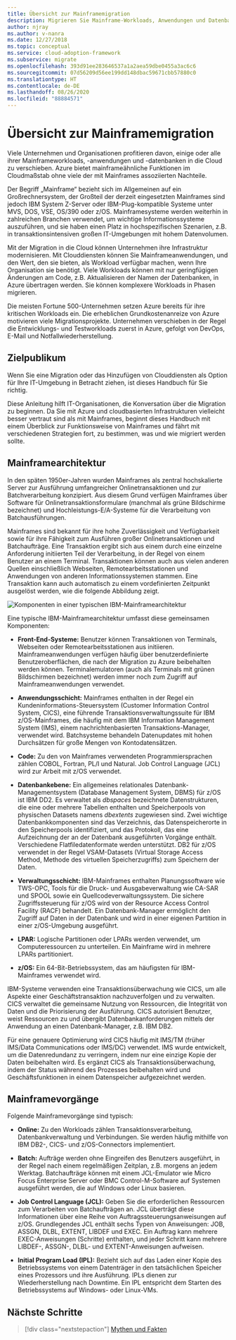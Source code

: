 ```yaml
---
title: Übersicht zur Mainframemigration
description: Migrieren Sie Mainframe-Workloads, Anwendungen und Datenbanken zu Azure, um eine bewährte, hochverfügbare, skalierbare Infrastruktur ohne viele der Nachteile von Mainframes zu erhalten.
author: njray
ms.author: v-nanra
ms.date: 12/27/2018
ms.topic: conceptual
ms.service: cloud-adoption-framework
ms.subservice: migrate
ms.openlocfilehash: 393d91ee283646537a1a2aea59dbe0455a3ac6c6
ms.sourcegitcommit: 07d56209d56ee199dd148dbac59671cbb57880c0
ms.translationtype: HT
ms.contentlocale: de-DE
ms.lasthandoff: 08/26/2020
ms.locfileid: "88884571"
---
```

<!-- docsTest:casing "BMC Control-M" ASSGN DLBL EXTENT LIBDEF EXEC -->
<!-- docsTest:ignore JOB -->
<!-- cSpell:ignore dbspaces dbextents ASSGN DLBL EXTENT LIBDEF EXEC IPLs VSAM RACF LPARs -->

# <a name="mainframe-migration-overview"></a>Übersicht zur Mainframemigration

Viele Unternehmen und Organisationen profitieren davon, einige oder alle ihrer Mainframeworkloads, -anwendungen und -datenbanken in die Cloud zu verschieben. Azure bietet mainframeähnliche Funktionen im Cloudmaßstab ohne viele der mit Mainframes assoziierten Nachteile.

Der Begriff „Mainframe“ bezieht sich im Allgemeinen auf ein Großrechnersystem, der Großteil der derzeit eingesetzten Mainframes sind jedoch IBM System Z-Server oder IBM-Plug-kompatible Systeme unter MVS, DOS, VSE, OS/390 oder z/OS. Mainframesysteme werden weiterhin in zahlreichen Branchen verwendet, um wichtige Informationssysteme auszuführen, und sie haben einen Platz in hochspezifischen Szenarien, z.B. in transaktionsintensiven großen IT-Umgebungen mit hohem Datenvolumen.

Mit der Migration in die Cloud können Unternehmen ihre Infrastruktur modernisieren. Mit Clouddiensten können Sie Mainframeanwendungen, und den Wert, den sie bieten, als Workload verfügbar machen, wenn Ihre Organisation sie benötigt. Viele Workloads können mit nur geringfügigen Änderungen am Code, z.B. Aktualisieren der Namen der Datenbanken, in Azure übertragen werden. Sie können komplexere Workloads in Phasen migrieren.

Die meisten Fortune 500-Unternehmen setzen Azure bereits für ihre kritischen Workloads ein. Die erheblichen Grundkostenanreize von Azure motivieren viele Migrationsprojekte. Unternehmen verschieben in der Regel die Entwicklungs- und Testworkloads zuerst in Azure, gefolgt von DevOps, E-Mail und Notfallwiederherstellung.

## <a name="intended-audience"></a>Zielpublikum

Wenn Sie eine Migration oder das Hinzufügen von Clouddiensten als Option für Ihre IT-Umgebung in Betracht ziehen, ist dieses Handbuch für Sie richtig.

Diese Anleitung hilft IT-Organisationen, die Konversation über die Migration zu beginnen. Da Sie mit Azure und cloudbasierten Infrastrukturen vielleicht besser vertraut sind als mit Mainframes, beginnt dieses Handbuch mit einem Überblick zur Funktionsweise von Mainframes und fährt mit verschiedenen Strategien fort, zu bestimmen, was und wie migriert werden sollte.

## <a name="mainframe-architecture"></a>Mainframearchitektur

In den späten 1950er-Jahren wurden Mainframes als zentral hochskalierte Server zur Ausführung umfangreicher Onlinetransaktionen und zur Batchverarbeitung konzipiert. Aus diesem Grund verfügen Mainframes über Software für Onlinetransaktionsformulare (manchmal als grüne Bildschirme bezeichnet) und Hochleistungs-E/A-Systeme für die Verarbeitung von Batchausführungen.

Mainframes sind bekannt für ihre hohe Zuverlässigkeit und Verfügbarkeit sowie für ihre Fähigkeit zum Ausführen großer Onlinetransaktionen und Batchaufträge. Eine Transaktion ergibt sich aus einem durch eine einzelne Anforderung initiierten Teil der Verarbeitung, in der Regel von einem Benutzer an einem Terminal. Transaktionen können auch aus vielen anderen Quellen einschließlich Webseiten, Remotearbeitsstationen und Anwendungen von anderen Informationssystemen stammen. Eine Transaktion kann auch automatisch zu einem vordefinierten Zeitpunkt ausgelöst werden, wie die folgende Abbildung zeigt.

![Komponenten in einer typischen IBM-Mainframearchitektur](../../_images/mainframe-migration/mainframe-architecture.png)

Eine typische IBM-Mainframearchitektur umfasst diese gemeinsamen Komponenten:

- **Front-End-Systeme:** Benutzer können Transaktionen von Terminals, Webseiten oder Remotearbeitsstationen aus initiieren. Mainframeanwendungen verfügen häufig über benutzerdefinierte Benutzeroberflächen, die nach der Migration zu Azure beibehalten werden können. Terminalemulatoren (auch als Terminals mit grünen Bildschirmen bezeichnet) werden immer noch zum Zugriff auf Mainframeanwendungen verwendet.

- **Anwendungsschicht:** Mainframes enthalten in der Regel ein Kundeninformations-Steuersystem (Customer Information Control System, CICS), eine führende Transaktionsverwaltungssuite für IBM z/OS-Mainframes, die häufig mit dem IBM Information Management System (IMS), einem nachrichtenbasierten Transaktions-Manager, verwendet wird. Batchsysteme behandeln Datenupdates mit hohen Durchsätzen für große Mengen von Kontodatensätzen.

- **Code:** Zu den von Mainframes verwendeten Programmiersprachen zählen COBOL, Fortran, PL/I und Natural. Job Control Language (JCL) wird zur Arbeit mit z/OS verwendet.

- **Datenbankebene:** Ein allgemeines relationales Datenbank-Managementsystem (Database Management System, DBMS) für z/OS ist IBM DD2. Es verwaltet als _dbspaces_ bezeichnete Datenstrukturen, die eine oder mehrere Tabellen enthalten und Speicherpools von physischen Datasets namens _dbextents_ zugewiesen sind. Zwei wichtige Datenbankkomponenten sind das Verzeichnis, das Datenspeicherorte in den Speicherpools identifiziert, und das Protokoll, das eine Aufzeichnung der an der Datenbank ausgeführten Vorgänge enthält. Verschiedene Flatfiledatenformate werden unterstützt. DB2 für z/OS verwendet in der Regel VSAM-Datasets (Virtual Storage Access Method, Methode des virtuellen Speicherzugriffs) zum Speichern der Daten.

- **Verwaltungsschicht:** IBM-Mainframes enthalten Planungssoftware wie TWS-OPC, Tools für die Druck- und Ausgabeverwaltung wie CA-SAR und SPOOL sowie ein Quellcodeverwaltungssystem. Die sichere Zugriffssteuerung für z/OS wird von der Resource Access Control Facility (RACF) behandelt. Ein Datenbank-Manager ermöglicht den Zugriff auf Daten in der Datenbank und wird in einer eigenen Partition in einer z/OS-Umgebung ausgeführt.

- **LPAR:** Logische Partitionen oder LPARs werden verwendet, um Computeressourcen zu unterteilen. Ein Mainframe wird in mehrere LPARs partitioniert.

- **z/OS:** Ein 64-Bit-Betriebssystem, das am häufigsten für IBM-Mainframes verwendet wird.

IBM-Systeme verwenden eine Transaktionsüberwachung wie CICS, um alle Aspekte einer Geschäftstransaktion nachzuverfolgen und zu verwalten. CICS verwaltet die gemeinsame Nutzung von Ressourcen, die Integrität von Daten und die Priorisierung der Ausführung. CICS autorisiert Benutzer, weist Ressourcen zu und übergibt Datenbankanforderungen mittels der Anwendung an einen Datenbank-Manager, z.B. IBM DB2.

Für eine genauere Optimierung wird CICS häufig mit IMS/TM (früher IMS/Data Communications oder IMS/DC) verwendet. IMS wurde entwickelt, um die Datenredundanz zu verringern, indem nur eine einzige Kopie der Daten beibehalten wird. Es ergänzt CICS als Transaktionsüberwachung, indem der Status während des Prozesses beibehalten wird und Geschäftsfunktionen in einem Datenspeicher aufgezeichnet werden.

## <a name="mainframe-operations"></a>Mainframevorgänge

Folgende Mainframevorgänge sind typisch:

- **Online:** Zu den Workloads zählen Transaktionsverarbeitung, Datenbankverwaltung und Verbindungen. Sie werden häufig mithilfe von IBM DB2-, CICS- und z/OS-Connectors implementiert.

- **Batch:** Aufträge werden ohne Eingreifen des Benutzers ausgeführt, in der Regel nach einem regelmäßigen Zeitplan, z.B. morgens an jedem Werktag. Batchaufträge können mit einem JCL-Emulator wie Micro Focus Enterprise Server oder BMC Control-M-Software auf Systemen ausgeführt werden, die auf Windows oder Linux basieren.

- **Job Control Language (JCL):** Geben Sie die erforderlichen Ressourcen zum Verarbeiten von Batchaufträgen an. JCL überträgt diese Informationen über eine Reihe von Auftragssteuerungsanweisungen auf z/OS. Grundlegendes JCL enthält sechs Typen von Anweisungen: JOB, ASSGN, DLBL, EXTENT, LIBDEF und EXEC. Ein Auftrag kann mehrere EXEC-Anweisungen (Schritte) enthalten, und jeder Schritt kann mehrere LIBDEF-, ASSGN-, DLBL- und EXTENT-Anweisungen aufweisen.

- **Initial Program Load (IPL):** Bezieht sich auf das Laden einer Kopie des Betriebssystems von einem Datenträger in den tatsächlichen Speicher eines Prozessors und ihre Ausführung. IPLs dienen zur Wiederherstellung nach Downtime. Ein IPL entspricht dem Starten des Betriebssystems auf Windows- oder Linux-VMs.

## <a name="next-steps"></a>Nächste Schritte

> [!div class="nextstepaction"]
> [Mythen und Fakten](./myths-and-facts.md)
